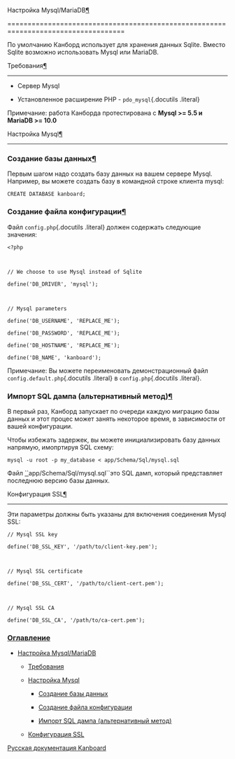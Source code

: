 Настройка Mysql/MariaDB[¶](#mysql-mariadb-configuration "Ссылка на этот заголовок")

===================================================================================



По умолчанию Канборд использует для хранения данных Sqlite. Вместо Sqlite возможно использовать Mysql или MariaDB.



Требования[¶](#requirements "Ссылка на этот заголовок")

-------------------------------------------------------



-   Сервер Mysql



-   Установленное расширение PHP - `pdo_mysql`{.docutils .literal}



Примечание: работа Канборда протестирована с **Mysql \>= 5.5 и MariaDB \>= 10.0**



Настройка Mysql[¶](#mysql-configuration "Ссылка на этот заголовок")

-------------------------------------------------------------------



### Создание базы данных[¶](#create-a-database "Ссылка на этот заголовок")



Первым шагом надо создать базу данных на вашем сервере Mysql. Например, вы можете создать базу в командной строке клиента mysql:



    CREATE DATABASE kanboard;



### Создание файла конфигурации[¶](#create-a-config-file "Ссылка на этот заголовок")



Файл `config.php`{.docutils .literal} должен содержать следующие значения:



    <?php



    // We choose to use Mysql instead of Sqlite

    define('DB_DRIVER', 'mysql');



    // Mysql parameters

    define('DB_USERNAME', 'REPLACE_ME');

    define('DB_PASSWORD', 'REPLACE_ME');

    define('DB_HOSTNAME', 'REPLACE_ME');

    define('DB_NAME', 'kanboard');



Примечание: Вы можете переименовать демонстрационный файл `config.default.php`{.docutils .literal} в `config.php`{.docutils .literal}.



### Импорт SQL дампа (альтернативный метод)[¶](#importing-sql-dump-alternative-method "Ссылка на этот заголовок")



В первый раз, Канборд запускает по очереди каждую миграцию базы данных и этот процес может занять некоторое время, в зависимости от вашей конфигурации.



Чтобы избежать задержек, вы можете инициализировать базу данных напрямую, имопртируя SQL схему:



    mysql -u root -p my_database < app/Schema/Sql/mysql.sql



Файл [\`\`](#id1)app/Schema/Sql/mysql.sql\`\`это SQL дамп, который представляет последнюю версию базы данных.



Конфигурация SSL[¶](#ssl-configuration "Ссылка на этот заголовок")

------------------------------------------------------------------



Эти параметры должны быть указаны для включения соединения Mysql SSL:



    // Mysql SSL key

    define('DB_SSL_KEY', '/path/to/client-key.pem');



    // Mysql SSL certificate

    define('DB_SSL_CERT', '/path/to/client-cert.pem');



    // Mysql SSL CA

    define('DB_SSL_CA', '/path/to/ca-cert.pem');



### [Оглавление](index.markdown)



-   [Настройка Mysql/MariaDB](#)

    -   [Требования](#requirements)

    -   [Настройка Mysql](#mysql-configuration)

        -   [Создание базы данных](#create-a-database)

        -   [Создание файла конфигурации](#create-a-config-file)

        -   [Импорт SQL дампа (альтернативный метод)](#importing-sql-dump-alternative-method)

    -   [Конфигурация SSL](#ssl-configuration)



 



 



 



 



 



 



[Русская документация Kanboard](http://kanboard.ru/doc/)

